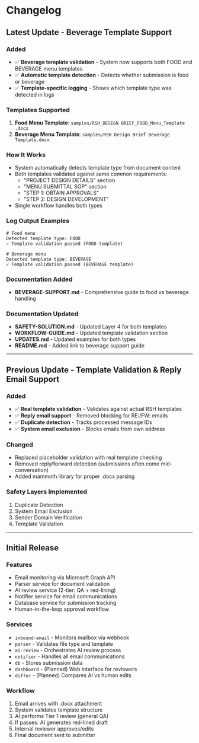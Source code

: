 # Changelog

## Latest Update - Beverage Template Support

### Added
- ✅ **Beverage template validation** - System now supports both FOOD and BEVERAGE menu templates
- ✅ **Automatic template detection** - Detects whether submission is food or beverage
- ✅ **Template-specific logging** - Shows which template type was detected in logs

### Templates Supported
1. **Food Menu Template**: `samples/RSH_DESIGN BRIEF_FOOD_Menu_Template .docx`
2. **Beverage Menu Template**: `samples/RSH Design Brief Beverage Template.docx`

### How It Works
- System automatically detects template type from document content
- Both templates validated against same common requirements:
  - "PROJECT DESIGN DETAILS" section
  - "MENU SUBMITTAL SOP" section
  - "STEP 1: OBTAIN APPROVALS"
  - "STEP 2: DESIGN DEVELOPMENT"
- Single workflow handles both types

### Log Output Examples
```
# Food menu
Detected template type: FOOD
✓ Template validation passed (FOOD template)

# Beverage menu
Detected template type: BEVERAGE
✓ Template validation passed (BEVERAGE template)
```

### Documentation Added
- **BEVERAGE-SUPPORT.md** - Comprehensive guide to food vs beverage handling

### Documentation Updated
- **SAFETY-SOLUTION.md** - Updated Layer 4 for both templates
- **WORKFLOW-GUIDE.md** - Updated template validation section
- **UPDATES.md** - Updated examples for both types
- **README.md** - Added link to beverage support guide

---

## Previous Update - Template Validation & Reply Email Support

### Added
- ✅ **Real template validation** - Validates against actual RSH templates
- ✅ **Reply email support** - Removed blocking for RE:/FW: emails
- ✅ **Duplicate detection** - Tracks processed message IDs
- ✅ **System email exclusion** - Blocks emails from own address

### Changed
- Replaced placeholder validation with real template checking
- Removed reply/forward detection (submissions often come mid-conversation)
- Added mammoth library for proper .docx parsing

### Safety Layers Implemented
1. Duplicate Detection
2. System Email Exclusion
3. Sender Domain Verification
4. Template Validation

---

## Initial Release

### Features
- Email monitoring via Microsoft Graph API
- Parser service for document validation
- AI review service (2-tier: QA + red-lining)
- Notifier service for email communications
- Database service for submission tracking
- Human-in-the-loop approval workflow

### Services
- `inbound-email` - Monitors mailbox via webhook
- `parser` - Validates file type and template
- `ai-review` - Orchestrates AI review process
- `notifier` - Handles all email communications
- `db` - Stores submission data
- `dashboard` - (Planned) Web interface for reviewers
- `differ` - (Planned) Compares AI vs human edits

### Workflow
1. Email arrives with .docx attachment
2. System validates template structure
3. AI performs Tier 1 review (general QA)
4. If passes: AI generates red-lined draft
5. Internal reviewer approves/edits
6. Final document sent to submitter

